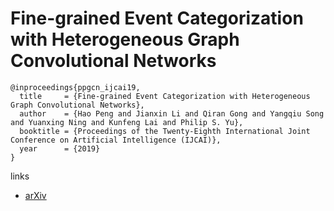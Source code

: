 # Fine-grained Event Categorization with Heterogeneous Graph Convolutional Networks

```
@inproceedings{ppgcn_ijcai19,
  title     = {Fine-grained Event Categorization with Heterogeneous Graph Convolutional Networks},
  author    = {Hao Peng and Jianxin Li and Qiran Gong and Yangqiu Song and Yuanxing Ning and Kunfeng Lai and Philip S. Yu},
  booktitle = {Proceedings of the Twenty-Eighth International Joint Conference on Artificial Intelligence (IJCAI)},            
  year      = {2019}
}
```

links
- [arXiv](https://arxiv.org/abs/1906.04580)
